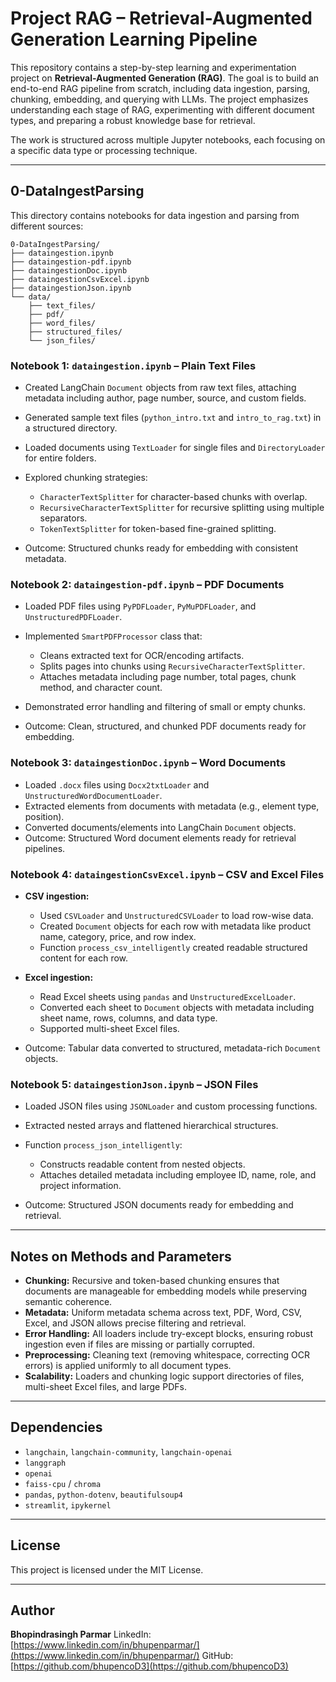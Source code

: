 
# Project RAG – Retrieval-Augmented Generation Learning Pipeline

This repository contains a step-by-step learning and experimentation project on **Retrieval-Augmented Generation (RAG)**. The goal is to build an end-to-end RAG pipeline from scratch, including data ingestion, parsing, chunking, embedding, and querying with LLMs. The project emphasizes understanding each stage of RAG, experimenting with different document types, and preparing a robust knowledge base for retrieval.

The work is structured across multiple Jupyter notebooks, each focusing on a specific data type or processing technique.

---

## 0-DataIngestParsing

This directory contains notebooks for data ingestion and parsing from different sources:

```
0-DataIngestParsing/
├── dataingestion.ipynb
├── dataingestion-pdf.ipynb
├── dataingestionDoc.ipynb
├── dataingestionCsvExcel.ipynb
├── dataingestionJson.ipynb
└── data/
    ├── text_files/
    ├── pdf/
    ├── word_files/
    ├── structured_files/
    └── json_files/
```

### Notebook 1: `dataingestion.ipynb` – Plain Text Files

* Created LangChain `Document` objects from raw text files, attaching metadata including author, page number, source, and custom fields.
* Generated sample text files (`python_intro.txt` and `intro_to_rag.txt`) in a structured directory.
* Loaded documents using `TextLoader` for single files and `DirectoryLoader` for entire folders.
* Explored chunking strategies:

  * `CharacterTextSplitter` for character-based chunks with overlap.
  * `RecursiveCharacterTextSplitter` for recursive splitting using multiple separators.
  * `TokenTextSplitter` for token-based fine-grained splitting.
* Outcome: Structured chunks ready for embedding with consistent metadata.

### Notebook 2: `dataingestion-pdf.ipynb` – PDF Documents

* Loaded PDF files using `PyPDFLoader`, `PyMuPDFLoader`, and `UnstructuredPDFLoader`.
* Implemented `SmartPDFProcessor` class that:

  * Cleans extracted text for OCR/encoding artifacts.
  * Splits pages into chunks using `RecursiveCharacterTextSplitter`.
  * Attaches metadata including page number, total pages, chunk method, and character count.
* Demonstrated error handling and filtering of small or empty chunks.
* Outcome: Clean, structured, and chunked PDF documents ready for embedding.

### Notebook 3: `dataingestionDoc.ipynb` – Word Documents

* Loaded `.docx` files using `Docx2txtLoader` and `UnstructuredWordDocumentLoader`.
* Extracted elements from documents with metadata (e.g., element type, position).
* Converted documents/elements into LangChain `Document` objects.
* Outcome: Structured Word document elements ready for retrieval pipelines.

### Notebook 4: `dataingestionCsvExcel.ipynb` – CSV and Excel Files

* **CSV ingestion:**

  * Used `CSVLoader` and `UnstructuredCSVLoader` to load row-wise data.
  * Created `Document` objects for each row with metadata like product name, category, price, and row index.
  * Function `process_csv_intelligently` created readable structured content for each row.

* **Excel ingestion:**

  * Read Excel sheets using `pandas` and `UnstructuredExcelLoader`.
  * Converted each sheet to `Document` objects with metadata including sheet name, rows, columns, and data type.
  * Supported multi-sheet Excel files.

* Outcome: Tabular data converted to structured, metadata-rich `Document` objects.

### Notebook 5: `dataingestionJson.ipynb` – JSON Files

* Loaded JSON files using `JSONLoader` and custom processing functions.
* Extracted nested arrays and flattened hierarchical structures.
* Function `process_json_intelligently`:

  * Constructs readable content from nested objects.
  * Attaches detailed metadata including employee ID, name, role, and project information.
* Outcome: Structured JSON documents ready for embedding and retrieval.

---

## Notes on Methods and Parameters

* **Chunking:** Recursive and token-based chunking ensures that documents are manageable for embedding models while preserving semantic coherence.
* **Metadata:** Uniform metadata schema across text, PDF, Word, CSV, Excel, and JSON allows precise filtering and retrieval.
* **Error Handling:** All loaders include try-except blocks, ensuring robust ingestion even if files are missing or partially corrupted.
* **Preprocessing:** Cleaning text (removing whitespace, correcting OCR errors) is applied uniformly to all document types.
* **Scalability:** Loaders and chunking logic support directories of files, multi-sheet Excel files, and large PDFs.

---

## Dependencies

* `langchain`, `langchain-community`, `langchain-openai`
* `langgraph`
* `openai`
* `faiss-cpu` / `chroma`
* `pandas`, `python-dotenv`, `beautifulsoup4`
* `streamlit`, `ipykernel`

---

## License

This project is licensed under the MIT License.

---

## Author

**Bhopindrasingh Parmar**
LinkedIn: [https://www.linkedin.com/in/bhupenparmar/](https://www.linkedin.com/in/bhupenparmar/)
GitHub: [https://github.com/bhupencoD3](https://github.com/bhupencoD3)
